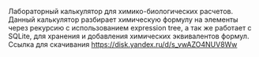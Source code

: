  Лабораторный калькулятор для химико-биологических расчетов.  
 Данный калькулятор разбирает химическую формулу на элементы через рекурсию с использованием expression tree, 
 а так же работает с SQLite, для хранения и добавления химических эквивалентов формул.
 Ссылка для скачивания https://disk.yandex.ru/d/s_vwAZO4NUV8Ww
